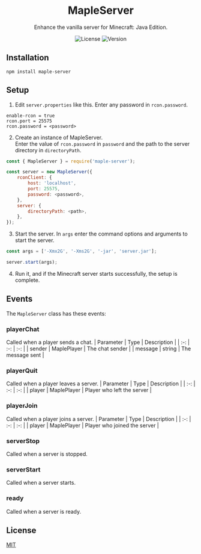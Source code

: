 <div align=center>

# MapleServer
Enhance the vanilla server for Minecraft: Java Edition.

![License](https://img.shields.io/npm/l/maple-server)
![Version](https://img.shields.io/npm/v/maple-server)

</div>

## Installation
```console
npm install maple-server
```

## Setup
1. Edit `server.properties` like this. Enter any password in `rcon.password`.
```properties
enable-rcon = true
rcon.port = 25575
rcon.password = <password>
```

2. Create an instance of MapleServer.  
   Enter the value of `rcon.password` in `password` and the path to the server directory in `directoryPath`.
```js
const { MapleServer } = require('maple-server');

const server = new MapleServer({
    rconClient: {
        host: 'localhost',
        port: 25575,
        password: <password>,
    },
    server: {
        directoryPath: <path>,
    },
});
```

3. Start the server. In `args` enter the command options and arguments to start the server.
```js
const args = ['-Xmx2G', '-Xms2G', '-jar', 'server.jar'];

server.start(args);
```

4. Run it, and if the Minecraft server starts successfully, the setup is complete.

## Events
The `MapleServer` class has these events:

### playerChat
Called when a player sends a chat.
| Parameter | Type | Description |
| :-: | :-: | :-: |
| sender | MaplePlayer | The chat sender |
| message | string | The message sent |

### playerQuit
Called when a player leaves a server.
| Parameter | Type | Description |
| :-: | :-: | :-: |
| player | MaplePlayer | Player who left the server |

### playerJoin
Called when a player joins a server.
| Parameter | Type | Description |
| :-: | :-: | :-: |
| player | MaplePlayer | Player who joined the server |

### serverStop
Called when a server is stopped.

### serverStart
Called when a server starts.

### ready
Called when a server is ready.

## License
[MIT](LICENSE)
